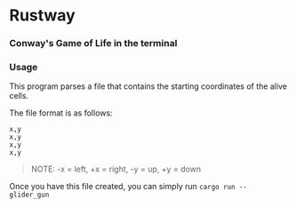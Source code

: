 # Rustway

### Conway's Game of Life in the terminal

### Usage

This program parses a file that contains the starting coordinates of the alive cells.

The file format is as follows:

```
x,y
x,y
x,y
x,y
```

> NOTE: -x = left, +x = right, -y = up, +y = down

Once you have this file created, you can simply run `cargo run -- glider_gun`
